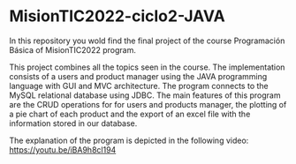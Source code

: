 # MisionTIC2022-ciclo2-JAVA
In this repository you wold find the final project of the course Programación Básica of MisionTIC2022 program.

This project combines all the topics seen in the course. The implementation consists of a users and product manager using the JAVA programming language with GUI and MVC architecture. The program connects to the MySQL relational database using JDBC. The main features of this program are the CRUD operations for for users and products manager, the plotting of a pie chart of each product and the export of an excel file with the information stored in our database.

The explanation of the program is depicted in the following video: https://youtu.be/iBA9h8cl194
